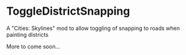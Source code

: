 # ToggleDistrictSnapping
A "Cities: Skylines" mod to allow toggling of snapping to roads when painting districts

More to come soon...
